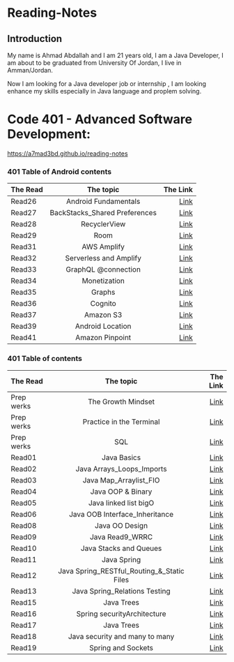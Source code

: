 # Reading-Notes

## Introduction
My name is Ahmad Abdallah and I am 21 years old, I am a Java Developer, I  am about to be graduated from University Of Jordan, I live in Amman/Jordan.

Now I am looking for a Java developer job or internship , I am looking enhance my skills especially in Java language and proplem solving.

# Code 401 - Advanced Software Development:

 https://a7mad3bd.github.io/reading-notes

 ### 401 Table of Android contents


| The Read	 |           The topic           |              The Link |
|:----------|:-----------------------------:|----------------------:|
| Read26    |     Android Fundamentals      | [Link](/Read26_Android%20Fundamentals.md) |
| Read27    | BackStacks_Shared Preferences | [Link](/Read27_BackStacks_Shared%20Preferences.md) |
| Read28    |         RecyclerView          | [Link](/Read28_RecyclerView.md) |
| Read29    |             Room              | [Link](/Read29_Room.md) || Read30      | Hash Table | [Link](/Read30_HashTable.md) |
| Read31    |          AWS Amplify          | [Link](/Read31_AWS_Amplify.md)|
| Read32    |    Serverless and Amplify     | [Link](/Read32Serverless_Amplify.md)|
| Read33    |      GraphQL @connection      | [Link](/Read33_GraphQL%40connection.md)|
| Read34    |         Monetization          | [Link](/Read34_Monetization.md)|
| Read35    |            Graphs             | [Link](/Read35_Graph.md)|
| Read36    |            Cognito            | [Link](/Read36_Cognito.md)|
| Read37    |           Amazon S3           | [Link](/Read37_Amazon_S3.md)|
| Read39    |       Android Location        | [Link](/Read39_.md)|
| Read41    |        Amazon Pinpoint        | [Link](/Read41.md)|




### 401 Table of contents

| The Read	      | The topic    |              The Link |
| :---        |:-----------:|----------------------:|
| Prep werks      | The Growth Mindset | [Link](./Read26_Android%Fundamentals.md) |
| Prep werks      | Practice in the Terminal | [Link](./Prep_Terminal.md) |
| Prep werks      | SQL | [Link](./SQL_Prep_challenges/) |
| Read01      | Java Basics | [Link](./Read1_Java_Basics.md) |
| Read02      | Java Arrays_Loops_Imports | [Link](./Read2_Arrays_Loops_Imports.md) |
| Read03      | Java Map_Arraylist_FIO | [Link](./Read3_Map_prematives.md) |
| Read04      | Java OOP & Binary | [Link](./Read4_OOP.md) |
| Read05        | Java linked list bigO | [Link](./Read_linked_list_bigO.md) |
| Read06      | Java OOB Interface_Inheritance | [Link](./Read6_Interface_Inheritance.md) |
| Read08      | Java OO Design | [Link](./Read8_OODesign.md) |
| Read09      | Java Read9_WRRC | [Link](./Read9_WRRC.md) |
| Read10      | Java Stacks and Queues | [Link](./Read10_Stacks%20and%20Queues.md) |
| Read11      | Java Spring | [Link](./Read11_Spring.md) |
| Read12      | Java Spring_RESTful_Routing_&_Static Files | [Link](/Read12_Spring_RESTful.md) |
| Read13      | Java Spring_Relations Testing | [Link](/Read13_relations%20and%20testing.md) |
| Read15      | Java Trees | [Link](/Read15_Trees.md) |
| Read16      | Spring securityArchitecture | [Link](/Read16_securityArchitecture.md) |
| Read17      | Java Trees | [Link](/Read17_Spring_OAuth2.md) |
| Read18      | Java security and many to many | [Link](/Read18.md) |
| Read19      | Spring and Sockets | [Link](/Read19_Spring_Sockets.md) |



